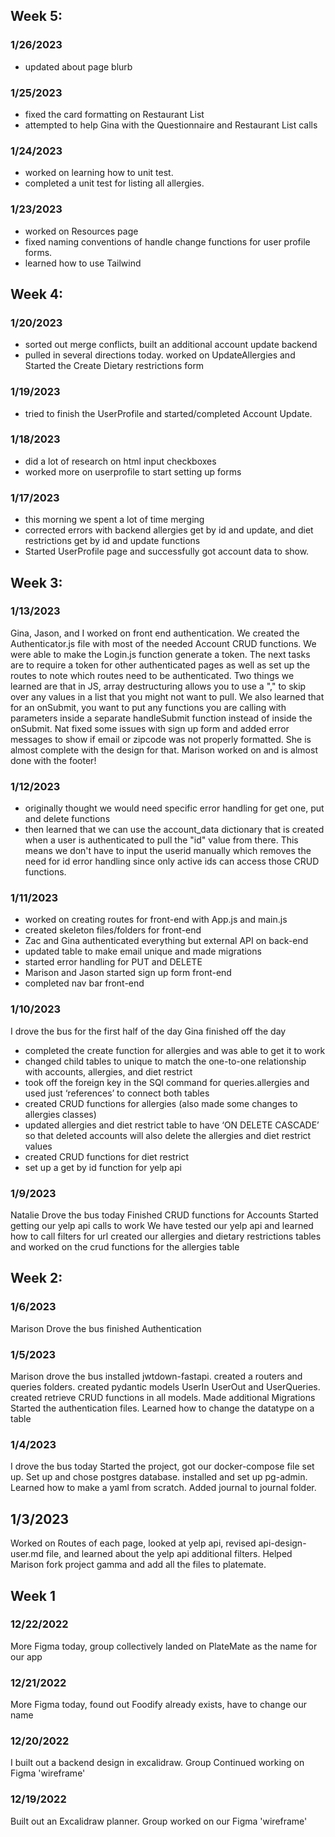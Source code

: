 ## Week 5:
### 1/26/2023
- updated about page blurb

### 1/25/2023
- fixed the card formatting on Restaurant List
- attempted to help Gina with the Questionnaire and Restaurant List calls

### 1/24/2023
- worked on learning how to unit test.
- completed a unit test for listing all allergies.

### 1/23/2023
- worked on Resources page
- fixed naming conventions of handle change functions for user profile forms.
- learned how to use Tailwind


## Week 4:
### 1/20/2023
- sorted out merge conflicts, built an additional account update backend 
- pulled in several directions today.  worked on UpdateAllergies and Started the Create Dietary restrictions form

### 1/19/2023
- tried to finish the UserProfile and started/completed Account Update.

### 1/18/2023
- did a lot of research on html input checkboxes
- worked more on userprofile to start setting up forms

### 1/17/2023
- this morning we spent a lot of time merging
- corrected errors with backend allergies get by id and update, and diet restrictions get by id and update functions
- Started UserProfile page and successfully got account data to show.

## Week 3:
### 1/13/2023
Gina, Jason, and I worked on front end authentication. We created the Authenticator.js file with most of the needed Account CRUD functions. We were able to make the Login.js function generate a token. The next tasks are to require a token for other authenticated pages as well as set up the routes to note which routes need to be authenticated. Two things we learned are that in JS, array destructuring allows you to use a "," to skip over any values in a list that you might not want to pull. We also learned that for an onSubmit, you want to put any functions you are calling with parameters inside a separate handleSubmit function instead of inside the onSubmit. Nat fixed some issues with sign up form and added error messages to show if email or zipcode was not properly formatted. She is almost complete with the design for that. Marison worked on and is almost done with the footer!

### 1/12/2023
- originally thought we would need specific error handling for get one, put and delete functions
- then learned that we can use the account_data dictionary that is created when a user is authenticated to pull the "id" value from there. This means we don't have to input the userid manually which removes the need for id error handling since only active ids can access those CRUD functions.

### 1/11/2023
- worked on creating routes for front-end with App.js and main.js
- created skeleton files/folders for front-end
- Zac and Gina authenticated everything but external API on back-end
- updated table to make email unique and made migrations
- started error handling for PUT and DELETE
- Marison and Jason started sign up form front-end
- completed nav bar front-end


### 1/10/2023
I drove the bus for the first half of the day
Gina finished off the day
- completed the create function for allergies and was able to get it to work
- changed child tables to unique to match the one-to-one relationship with accounts, allergies, and diet restrict
- took off the foreign key in the SQl command for queries.allergies and used just ‘references’ to connect both tables
- created CRUD functions for allergies (also made some changes to allergies classes)
- updated allergies and diet restrict table to have ‘ON DELETE CASCADE’ so that deleted accounts will also delete the allergies and diet restrict values
- created CRUD functions for diet restrict
- set up a get by id function for yelp api

### 1/9/2023
Natalie Drove the bus today
Finished CRUD functions for Accounts
Started getting our yelp api calls to work
We have tested our yelp api and learned how to call filters for url
created our allergies and dietary restrictions tables
and worked on the crud functions for the allergies table

## Week 2:
### 1/6/2023
Marison Drove the bus
finished Authentication


### 1/5/2023
Marison drove the bus
installed jwtdown-fastapi. created a routers and queries folders. 
created pydantic models UserIn UserOut and UserQueries.
created retrieve CRUD functions in all models.
Made additional Migrations
Started the authentication files.
Learned how to change the datatype on a table

### 1/4/2023 
I drove the bus today
Started the project, got our docker-compose file set up.
Set up and chose postgres database.
installed and set up pg-admin.
Learned how to make a yaml from scratch.
Added journal to journal folder.

## 1/3/2023
Worked on Routes of each page, looked at yelp api, revised api-design-user.md file, 
and learned about the yelp api additional filters.
Helped Marison fork project gamma and add all the files to platemate.

## Week 1
### 12/22/2022 
More Figma today, group collectively landed on PlateMate as the name for our app

### 12/21/2022
More Figma today, found out Foodify already exists, have to change our name

### 12/20/2022
I built out a backend design in excalidraw. Group Continued working on Figma 'wireframe'

### 12/19/2022
Built out an Excalidraw planner. Group worked on our Figma 'wireframe'